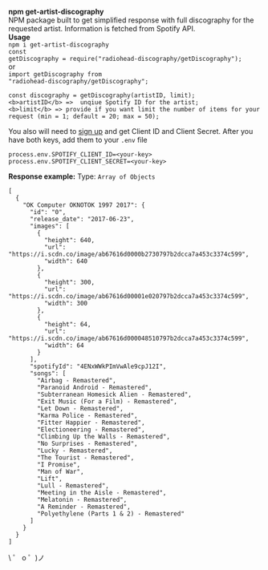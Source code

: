 <b>npm get-artist-discography</b>
</br>
NPM package built to get simplified response with full discography for the requested artist. Information is fetched from Spotify API.
</br>
<b>Usage</b>
</br>
<code>npm i get-artist-discography</code>
</br>
<code>const getDiscography = require("radiohead-discography/getDiscography");</code>
</br>
or
</br>
<code>import getDiscography from "radiohead-discography/getDiscography";</code>
</br>

``` 
const discography = getDiscography(artistID, limit);
<b>artistID</b> =>  unqiue Spotify ID for the artist;
<b>limit</b> => provide if you want limit the number of items for your request (min = 1; default = 20; max = 50);
```

You also will need to <a href="https://developer.spotify.com/dashboard/">sign up</a> and get Client ID and Client Secret.
After you have both keys, add them to your <code>.env</code> file

```
process.env.SPOTIFY_CLIENT_ID=<your-key>
process.env.SPOTIFY_CLIENT_SECRET=<your-key>
```

<b>Response example:</b>
Type: <code>Array of Objects</code>

```
[
  {
    "OK Computer OKNOTOK 1997 2017": {
      "id": "0",
      "release_date": "2017-06-23",
      "images": [
        {
          "height": 640,
          "url": "https://i.scdn.co/image/ab67616d0000b2730797b2dcca7a453c3374c599",
          "width": 640
        },
        {
          "height": 300,
          "url": "https://i.scdn.co/image/ab67616d00001e020797b2dcca7a453c3374c599",
          "width": 300
        },
        {
          "height": 64,
          "url": "https://i.scdn.co/image/ab67616d000048510797b2dcca7a453c3374c599",
          "width": 64
        }
      ],
      "spotifyId": "4ENxWWkPImVwAle9cpJ12I",
      "songs": [
        "Airbag - Remastered",
        "Paranoid Android - Remastered",
        "Subterranean Homesick Alien - Remastered",
        "Exit Music (For a Film) - Remastered",
        "Let Down - Remastered",
        "Karma Police - Remastered",
        "Fitter Happier - Remastered",
        "Electioneering - Remastered",
        "Climbing Up the Walls - Remastered",
        "No Surprises - Remastered",
        "Lucky - Remastered",
        "The Tourist - Remastered",
        "I Promise",
        "Man of War",
        "Lift",
        "Lull - Remastered",
        "Meeting in the Aisle - Remastered",
        "Melatonin - Remastered",
        "A Reminder - Remastered",
        "Polyethylene (Parts 1 & 2) - Remastered"
      ]
    }
  }
]
```

\ ゜ o ゜)ノ
